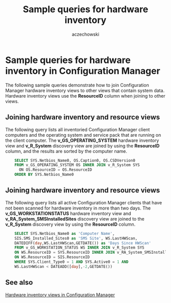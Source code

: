 ﻿---
title: Sample queries for hardware inventory
titleSuffix: Configuration Manager
description: Sample queries that show how to join hardware inventory views to other views that contain system data.
ms.date: 04/30/2019
ms.prod: configuration-manager
ms.technology: configmgr-other
ms.topic: conceptual


ms.assetid: 6326ea08-e134-4eff-bc90-80d51c2d31e1
author: aczechowski
ms.author: aaroncz
manager: dougeby
---

# Sample queries for hardware inventory in Configuration Manager

The following sample queries demonstrate how to join Configuration Manager hardware inventory views to other views that contain system data. Hardware inventory views use the **ResourceID** column when joining to other views.

## Joining hardware inventory and resource views

The following query lists all inventoried Configuration Manager client computers and the operating system and service pack that are running on the client computer. The **v_GS_OPERATING_SYSTEM** hardware inventory view and **v_R_System** discovery view are joined by using the **ResourceID** column, and the results are sorted by the computer name.

```sql
    SELECT SYS.Netbios_Name0, OS.Caption0, OS.CSDVersion0 
    FROM v_GS_OPERATING_SYSTEM OS INNER JOIN v_R_System SYS 
      ON OS.ResourceID = OS.ResourceID 
    ORDER BY SYS.Netbios_Name0 
```

## Joining hardware inventory and resource views

The following query lists all active Configuration Manager clients that have not been scanned for hardware inventory in more than two days. The **v_GS_WORKSTATIONSTATUS** hardware inventory view and **v_RA_System_SMSInstalledSites** discovery view are joined to the **v_R_System** discovery view by using the **ResourceID** column.

```sql
    SELECT SYS.Netbios_Name0 as 'Computer Name', 
    SIS.SMS_Installed_Sites0 as 'SMS Site', WS.LastHWScan, 
    DATEDIFF(day,WS.LastHWScan,GETDATE()) as 'Days Since HWScan' 
    FROM v_GS_WORKSTATION_STATUS WS INNER JOIN v_R_System SYS 
    ON WS.ResourceID = SYS.ResourceID INNER JOIN v_RA_System_SMSInstalledSites SIS 
    ON WS.ResourceID = SIS.ResourceID 
    WHERE SYS.Client_Type0 = 1 AND SYS.Active0 = 1 AND 
    WS.LastHWScan < DATEADD([day],-2,GETDATE()) 
```

## See also

[Hardware inventory views in Configuration Manager](hardware-inventory-views-configuration-manager.md)

